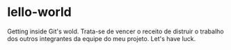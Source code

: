 # lello-world
Getting inside Git's wold.
Trata-se de vencer o receito de distruir o trabalho dos outros integrantes da equipe do meu projeto.
Let's have luck.
